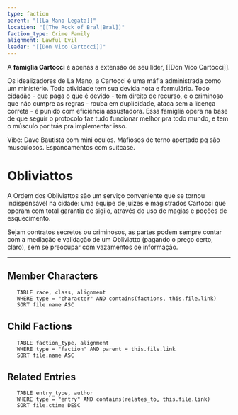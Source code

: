 ```yaml
---
type: faction
parent: "[[La Mano Legata]]"
location: "[[The Rock of Bral|Bral]]"
faction_type: Crime Family
alignment: Lawful Evil
leader: "[[Don Vico Cartocci]]"
---
```

A **famiglia Cartocci** é apenas a extensão de seu líder, [[Don Vico Cartocci]]. 

Os idealizadores de La Mano, a Cartocci é uma máfia administrada como um ministério. Toda atividade tem sua devida nota e formulário. Todo cidadão - que paga o que é devido - tem direito de recurso, e o criminoso que não cumpre as regras - rouba em duplicidade, ataca sem a licença correta - é punido com eficiência assustadora. Essa famiglia opera na base de que seguir o protocolo faz tudo funcionar melhor pra todo mundo, e tem o músculo por trás pra implementar isso. 

Vibe: Dave Bautista com mini oculos. Mafiosos de terno apertado pq são musculosos. Espancamentos com suitcase. 

# Obliviattos
A Ordem dos Obliviattos são um serviço conveniente que se tornou indispensável na cidade: uma equipe de juízes e magistrados Cartocci que operam com total garantia de sigilo, através do uso de magias e poções de esquecimento. 

Sejam contratos secretos ou criminosos, as partes podem sempre contar com a mediação e validação de um Obliviatto (pagando o preço certo, claro), sem se preocupar com vazamentos de informação. 


---

<!-- DYNAMIC:related-entries -->

## Member Characters

 ```dataview
    TABLE race, class, alignment
    WHERE type = "character" AND contains(factions, this.file.link)
    SORT file.name ASC
 ```

## Child Factions

 ```dataview
    TABLE faction_type, alignment
    WHERE type = "faction" AND parent = this.file.link
    SORT file.name ASC
 ```

## Related Entries

 ```dataview
    TABLE entry_type, author
    WHERE type = "entry" AND contains(relates_to, this.file.link)
    SORT file.ctime DESC
```

<!-- /DYNAMIC -->